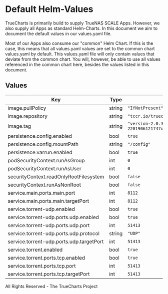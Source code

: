 # Default Helm-Values

TrueCharts is primarily build to supply TrueNAS SCALE Apps.
However, we also supply all Apps as standard Helm-Charts. In this document we aim to document the default values in our values.yaml file.

Most of our Apps also consume our "common" Helm Chart.
If this is the case, this means that all values.yaml values are set to the common chart values.yaml by default. This values.yaml file will only contain values that deviate from the common chart.
You will, however, be able to use all values referenced in the common chart here, besides the values listed in this document.

## Values

| Key | Type | Default | Description |
|-----|------|---------|-------------|
| image.pullPolicy | string | `"IfNotPresent"` |  |
| image.repository | string | `"tccr.io/truecharts/deluge"` |  |
| image.tag | string | `"version-2.0.3-2201906121747ubuntu18.04.1@sha256:ef71fa2986593ad6fe3d2c3f277f0340c28c0fbcdc8b91c3505b83be71784f08"` |  |
| persistence.config.enabled | bool | `true` |  |
| persistence.config.mountPath | string | `"/config"` |  |
| persistence.varrun.enabled | bool | `true` |  |
| podSecurityContext.runAsGroup | int | `0` |  |
| podSecurityContext.runAsUser | int | `0` |  |
| securityContext.readOnlyRootFilesystem | bool | `false` |  |
| securityContext.runAsNonRoot | bool | `false` |  |
| service.main.ports.main.port | int | `8112` |  |
| service.main.ports.main.targetPort | int | `8112` |  |
| service.torrent-udp.enabled | bool | `true` |  |
| service.torrent-udp.ports.udp.enabled | bool | `true` |  |
| service.torrent-udp.ports.udp.port | int | `51413` |  |
| service.torrent-udp.ports.udp.protocol | string | `"UDP"` |  |
| service.torrent-udp.ports.udp.targetPort | int | `51413` |  |
| service.torrent.enabled | bool | `true` |  |
| service.torrent.ports.tcp.enabled | bool | `true` |  |
| service.torrent.ports.tcp.port | int | `51413` |  |
| service.torrent.ports.tcp.targetPort | int | `51413` |  |

All Rights Reserved - The TrueCharts Project
